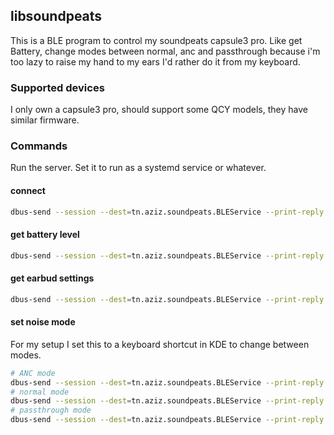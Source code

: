 ## libsoundpeats

This is a BLE program to control my soundpeats capsule3 pro. Like get Battery, change modes between normal, anc and passthrough because i'm too lazy to raise my hand to my ears I'd rather do it from my keyboard.

### Supported devices

I only own a capsule3 pro, should support some QCY models, they have similar firmware.

### Commands

Run the server. Set it to run as a systemd service or whatever.

#### connect

```bash
dbus-send --session --dest=tn.aziz.soundpeats.BLEService --print-reply /tn/aziz/soundpeats/BLEService tn.aziz.soundpeats.BLEService.Connect
```

#### get battery level

```bash
dbus-send --session --dest=tn.aziz.soundpeats.BLEService --print-reply /tn/aziz/soundpeats/BLEService tn.aziz.soundpeats.BLEService.GetBatteryLevel
```

#### get earbud settings

```bash
dbus-send --session --dest=tn.aziz.soundpeats.BLEService --print-reply /tn/aziz/soundpeats/BLEService tn.aziz.soundpeats.BLEService.GetEarbudSettings
```

#### set noise mode

For my setup I set this to a keyboard shortcut in KDE to change between modes.

```bash
# ANC mode
dbus-send --session --dest=tn.aziz.soundpeats.BLEService --print-reply /tn/aziz/soundpeats/BLEService tn.aziz.soundpeats.BLEService.SetNoiseMode string:"ANC"
# normal mode
dbus-send --session --dest=tn.aziz.soundpeats.BLEService --print-reply /tn/aziz/soundpeats/BLEService tn.aziz.soundpeats.BLEService.SetNoiseMode string:"NORMAL"
# passthrough mode
dbus-send --session --dest=tn.aziz.soundpeats.BLEService --print-reply /tn/aziz/soundpeats/BLEService tn.aziz.soundpeats.BLEService.SetNoiseMode string:"PASSTHROUGH"
```
